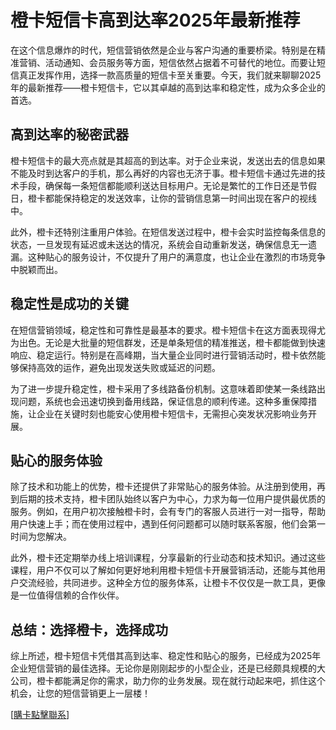 # 橙卡短信卡高到达率2025年最新推荐

在这个信息爆炸的时代，短信营销依然是企业与客户沟通的重要桥梁。特别是在精准营销、活动通知、会员服务等方面，短信依然占据着不可替代的地位。而要让短信真正发挥作用，选择一款高质量的短信卡至关重要。今天，我们就来聊聊2025年的最新推荐——橙卡短信卡，它以其卓越的高到达率和稳定性，成为众多企业的首选。

## 高到达率的秘密武器

橙卡短信卡的最大亮点就是其超高的到达率。对于企业来说，发送出去的信息如果不能及时到达客户的手机，那么再好的内容也无济于事。橙卡短信卡通过先进的技术手段，确保每一条短信都能顺利送达目标用户。无论是繁忙的工作日还是节假日，橙卡都能保持稳定的发送效率，让你的营销信息第一时间出现在客户的视线中。

此外，橙卡还特别注重用户体验。在短信发送过程中，橙卡会实时监控每条信息的状态，一旦发现有延迟或未送达的情况，系统会自动重新发送，确保信息无一遗漏。这种贴心的服务设计，不仅提升了用户的满意度，也让企业在激烈的市场竞争中脱颖而出。

## 稳定性是成功的关键

在短信营销领域，稳定性和可靠性是最基本的要求。橙卡短信卡在这方面表现得尤为出色。无论是大批量的短信群发，还是单条短信的精准推送，橙卡都能做到快速响应、稳定运行。特别是在高峰期，当大量企业同时进行营销活动时，橙卡依然能够保持高效的运作，避免出现发送失败或延迟的问题。

为了进一步提升稳定性，橙卡采用了多线路备份机制。这意味着即使某一条线路出现问题，系统也会迅速切换到备用线路，保证信息的顺利传递。这种多重保障措施，让企业在关键时刻也能安心使用橙卡短信卡，无需担心突发状况影响业务开展。

## 贴心的服务体验

除了技术和功能上的优势，橙卡还提供了非常贴心的服务体验。从注册到使用，再到后期的技术支持，橙卡团队始终以客户为中心，力求为每一位用户提供最优质的服务。例如，在用户初次接触橙卡时，会有专门的客服人员进行一对一指导，帮助用户快速上手；而在使用过程中，遇到任何问题都可以随时联系客服，他们会第一时间为您解决。

此外，橙卡还定期举办线上培训课程，分享最新的行业动态和技术知识。通过这些课程，用户不仅可以了解如何更好地利用橙卡短信卡开展营销活动，还能与其他用户交流经验，共同进步。这种全方位的服务体系，让橙卡不仅仅是一款工具，更像是一位值得信赖的合作伙伴。

## 总结：选择橙卡，选择成功

综上所述，橙卡短信卡凭借其高到达率、稳定性和贴心的服务，已经成为2025年企业短信营销的最佳选择。无论你是刚刚起步的小型企业，还是已经颇具规模的大公司，橙卡都能满足你的需求，助力你的业务发展。现在就行动起来吧，抓住这个机会，让您的短信营销更上一层楼！

[[購卡點擊聯系](https://t.me/s/SXDXQF)]